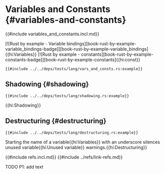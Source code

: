 # Variables and Constants {#variables-and-constants}

{{#include variables_and_constants.incl.md}}

[![Rust by example - Variable bindings][book-rust-by-example-variable_bindings-badge]][book-rust-by-example-variable_bindings]{{hi:Variables}}  [![Rust by example - constants][book-rust-by-example-constants-badge]][book-rust-by-example-constants]{{hi:const}}

```rust,editable
{{#include ../../deps/tests/lang/vars_and_consts.rs:example}}
```

## Shadowing {#shadowing}

```rust,editable
{{#include ../../deps/tests/lang/shadowing.rs:example}}
```

{{hi:Shadowing}}

## Destructuring {#destructuring}

```rust,editable
{{#include ../../deps/tests/lang/destructuring.rs:example}}
```

Starting the name of a variable{{hi:Variables}} with an underscore silences unused variable{{hi:Unused variable}} warnings.{{hi:Destructuring}}

{{#include refs.incl.md}}
{{#include ../refs/link-refs.md}}

<div class="hidden">
TODO P1: add text
</div>

